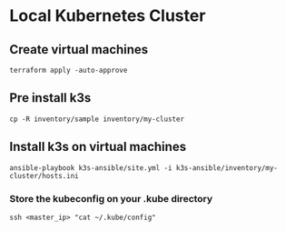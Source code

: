 # Local Kubernetes Cluster
## Create virtual machines
```
terraform apply -auto-approve
```
## Pre install k3s
```
cp -R inventory/sample inventory/my-cluster
```
## Install k3s on virtual machines
```
ansible-playbook k3s-ansible/site.yml -i k3s-ansible/inventory/my-cluster/hosts.ini
```
### Store the kubeconfig on your .kube directory
```
ssh <master_ip> "cat ~/.kube/config"